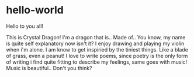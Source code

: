# hello-world

Hello to you all!

This is Crystal Dragon! I'm a dragon that is.. Made of.. You know, my name is quite self explanatory now isn't it?
I enjoy drawing and playing my violin when i'm alone. I am know to get inspiried by the tiniest things. Like a blade of grass, even a peanut!
I love to write poems, since poetry is the only form of writing i find quite fitting to describe my feelings, same goes with music! Music is beautiful.. Don't you think?
